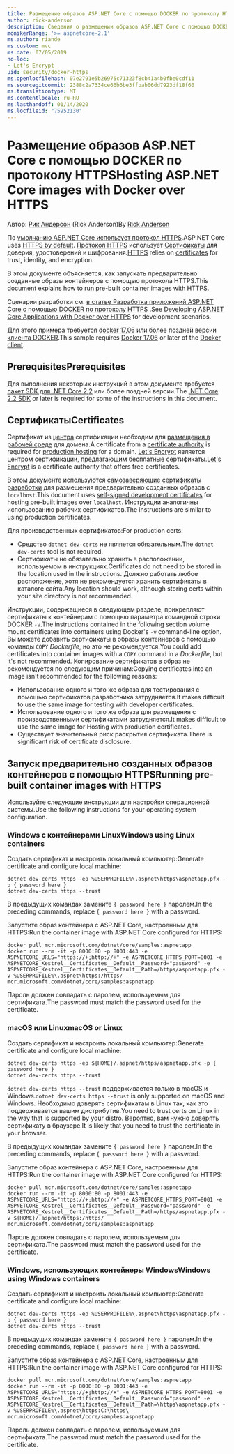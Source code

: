 ```yaml
---
title: Размещение образов ASP.NET Core с помощью DOCKER по протоколу HTTPS
author: rick-anderson
description: Сведения о размещении образов ASP.NET Core с помощью DOCKER по протоколу HTTPS
monikerRange: '>= aspnetcore-2.1'
ms.author: riande
ms.custom: mvc
ms.date: 07/05/2019
no-loc:
- Let's Encrypt
uid: security/docker-https
ms.openlocfilehash: 07e2791e5b26975c71323f8cb41a4b0fbe0cdf11
ms.sourcegitcommit: 2388c2a7334ce66b6be3ffbab06dd7923df18f60
ms.translationtype: MT
ms.contentlocale: ru-RU
ms.lasthandoff: 01/14/2020
ms.locfileid: "75952130"
---
```

# <a name="hosting-aspnet-core-images-with-docker-over-https"></a><span data-ttu-id="aef99-103">Размещение образов ASP.NET Core с помощью DOCKER по протоколу HTTPS</span><span class="sxs-lookup"><span data-stu-id="aef99-103">Hosting ASP.NET Core images with Docker over HTTPS</span></span>

<span data-ttu-id="aef99-104">Автор: [Рик Андерсон](https://twitter.com/RickAndMSFT) (Rick Anderson)</span><span class="sxs-lookup"><span data-stu-id="aef99-104">By [Rick Anderson](https://twitter.com/RickAndMSFT)</span></span>

<span data-ttu-id="aef99-105">По [умолчанию ASP.NET Core использует протокол HTTPS](/aspnet/core/security/enforcing-ssl).</span><span class="sxs-lookup"><span data-stu-id="aef99-105">ASP.NET Core uses [HTTPS by default](/aspnet/core/security/enforcing-ssl).</span></span> <span data-ttu-id="aef99-106">[Протокол HTTPS](https://en.wikipedia.org/wiki/HTTPS) использует [Сертификаты](https://en.wikipedia.org/wiki/Public_key_certificate) для доверия, удостоверений и шифрования.</span><span class="sxs-lookup"><span data-stu-id="aef99-106">[HTTPS](https://en.wikipedia.org/wiki/HTTPS) relies on [certificates](https://en.wikipedia.org/wiki/Public_key_certificate) for trust, identity, and encryption.</span></span>

<span data-ttu-id="aef99-107">В этом документе объясняется, как запускать предварительно созданные образы контейнеров с помощью протокола HTTPS.</span><span class="sxs-lookup"><span data-stu-id="aef99-107">This document explains how to run pre-built container images with HTTPS.</span></span>

<span data-ttu-id="aef99-108">Сценарии разработки см. [в статье Разработка приложений ASP.NET Core с помощью DOCKER по протоколу HTTPS](https://github.com/dotnet/dotnet-docker/blob/master/samples/aspnetapp/aspnetcore-docker-https-development.md) .</span><span class="sxs-lookup"><span data-stu-id="aef99-108">See [Developing ASP.NET Core Applications with Docker over HTTPS](https://github.com/dotnet/dotnet-docker/blob/master/samples/aspnetapp/aspnetcore-docker-https-development.md) for development scenarios.</span></span>

<span data-ttu-id="aef99-109">Для этого примера требуется [docker 17,06](https://docs.docker.com/release-notes/docker-ce) или более поздней версии [клиента DOCKER](https://www.docker.com/products/docker).</span><span class="sxs-lookup"><span data-stu-id="aef99-109">This sample requires [Docker 17.06](https://docs.docker.com/release-notes/docker-ce) or later of the [Docker client](https://www.docker.com/products/docker).</span></span>

## <a name="prerequisites"></a><span data-ttu-id="aef99-110">Prerequisites</span><span class="sxs-lookup"><span data-stu-id="aef99-110">Prerequisites</span></span>

<span data-ttu-id="aef99-111">Для выполнения некоторых инструкций в этом документе требуется [пакет SDK для .NET Core 2,2](https://www.microsoft.com/net/download) или более поздней версии.</span><span class="sxs-lookup"><span data-stu-id="aef99-111">The [.NET Core 2.2 SDK](https://www.microsoft.com/net/download) or later is required for some of the instructions in this document.</span></span>

## <a name="certificates"></a><span data-ttu-id="aef99-112">Сертификаты</span><span class="sxs-lookup"><span data-stu-id="aef99-112">Certificates</span></span>

<span data-ttu-id="aef99-113">Сертификат из [центра](https://wikipedia.org/wiki/Certificate_authority) сертификации необходим для [размещения в рабочей среде](https://blogs.msdn.microsoft.com/webdev/2017/11/29/configuring-https-in-asp-net-core-across-different-platforms/) для домена.</span><span class="sxs-lookup"><span data-stu-id="aef99-113">A certificate from a [certificate authority](https://wikipedia.org/wiki/Certificate_authority) is required for [production hosting](https://blogs.msdn.microsoft.com/webdev/2017/11/29/configuring-https-in-asp-net-core-across-different-platforms/) for a domain.</span></span> <span data-ttu-id="aef99-114">[Let's Encrypt](https://letsencrypt.org/) является центром сертификации, предлагающим бесплатные сертификаты.</span><span class="sxs-lookup"><span data-stu-id="aef99-114">[Let's Encrypt](https://letsencrypt.org/) is a certificate authority that offers free certificates.</span></span>

<span data-ttu-id="aef99-115">В этом документе используются [самозаверяющие сертификаты разработки](https://en.wikipedia.org/wiki/Self-signed_certificate) для размещения предварительно созданных образов с `localhost`.</span><span class="sxs-lookup"><span data-stu-id="aef99-115">This document uses [self-signed development certificates](https://en.wikipedia.org/wiki/Self-signed_certificate) for hosting pre-built images over `localhost`.</span></span> <span data-ttu-id="aef99-116">Инструкции аналогичны использованию рабочих сертификатов.</span><span class="sxs-lookup"><span data-stu-id="aef99-116">The instructions are similar to using production certificates.</span></span>

<span data-ttu-id="aef99-117">Для производственных сертификатов:</span><span class="sxs-lookup"><span data-stu-id="aef99-117">For production certs:</span></span>

* <span data-ttu-id="aef99-118">Средство `dotnet dev-certs` не является обязательным.</span><span class="sxs-lookup"><span data-stu-id="aef99-118">The `dotnet dev-certs` tool is not required.</span></span>
* <span data-ttu-id="aef99-119">Сертификаты не обязательно хранить в расположении, используемом в инструкциях.</span><span class="sxs-lookup"><span data-stu-id="aef99-119">Certificates do not need to be stored in the location used in the instructions.</span></span> <span data-ttu-id="aef99-120">Должно работать любое расположение, хотя не рекомендуется хранить сертификаты в каталоге сайта.</span><span class="sxs-lookup"><span data-stu-id="aef99-120">Any location should work, although storing certs within your site directory is not recommended.</span></span>

<span data-ttu-id="aef99-121">Инструкции, содержащиеся в следующем разделе, прикрепляют сертификаты к контейнерам с помощью параметра командной строки DOCKER `-v`.</span><span class="sxs-lookup"><span data-stu-id="aef99-121">The instructions contained in the following section volume mount certificates into containers using Docker's `-v` command-line option.</span></span> <span data-ttu-id="aef99-122">Вы можете добавить сертификаты в образы контейнеров с помощью команды `COPY` *Dockerfile*, но это не рекомендуется.</span><span class="sxs-lookup"><span data-stu-id="aef99-122">You could add certificates into container images with a `COPY` command in a *Dockerfile*, but it's not recommended.</span></span> <span data-ttu-id="aef99-123">Копирование сертификатов в образ не рекомендуется по следующим причинам:</span><span class="sxs-lookup"><span data-stu-id="aef99-123">Copying certificates into an image isn't recommended for the following reasons:</span></span>

* <span data-ttu-id="aef99-124">Использование одного и того же образа для тестирования с помощью сертификатов разработчика затрудняется.</span><span class="sxs-lookup"><span data-stu-id="aef99-124">It makes difficult to use the same image for testing with developer certificates.</span></span>
* <span data-ttu-id="aef99-125">Использование одного и того же образа для размещения с производственными сертификатами затрудняется.</span><span class="sxs-lookup"><span data-stu-id="aef99-125">It makes difficult to use the same image for Hosting with production certificates.</span></span>
* <span data-ttu-id="aef99-126">Существует значительный риск раскрытия сертификата.</span><span class="sxs-lookup"><span data-stu-id="aef99-126">There is significant risk of certificate disclosure.</span></span>

## <a name="running-pre-built-container-images-with-https"></a><span data-ttu-id="aef99-127">Запуск предварительно созданных образов контейнеров с помощью HTTPS</span><span class="sxs-lookup"><span data-stu-id="aef99-127">Running pre-built container images with HTTPS</span></span>

<span data-ttu-id="aef99-128">Используйте следующие инструкции для настройки операционной системы.</span><span class="sxs-lookup"><span data-stu-id="aef99-128">Use the following instructions for your operating system configuration.</span></span>

### <a name="windows-using-linux-containers"></a><span data-ttu-id="aef99-129">Windows с контейнерами Linux</span><span class="sxs-lookup"><span data-stu-id="aef99-129">Windows using Linux containers</span></span>

<span data-ttu-id="aef99-130">Создать сертификат и настроить локальный компьютер:</span><span class="sxs-lookup"><span data-stu-id="aef99-130">Generate certificate and configure local machine:</span></span>

```dotnetcli
dotnet dev-certs https -ep %USERPROFILE%\.aspnet\https\aspnetapp.pfx -p { password here }
dotnet dev-certs https --trust
```

<span data-ttu-id="aef99-131">В предыдущих командах замените `{ password here }` паролем.</span><span class="sxs-lookup"><span data-stu-id="aef99-131">In the preceding commands, replace `{ password here }` with a password.</span></span>

<span data-ttu-id="aef99-132">Запустите образ контейнера с ASP.NET Core, настроенным для HTTPS:</span><span class="sxs-lookup"><span data-stu-id="aef99-132">Run the container image with ASP.NET Core configured for HTTPS:</span></span>

```console
docker pull mcr.microsoft.com/dotnet/core/samples:aspnetapp
docker run --rm -it -p 8000:80 -p 8001:443 -e ASPNETCORE_URLS="https://+;http://+" -e ASPNETCORE_HTTPS_PORT=8001 -e ASPNETCORE_Kestrel__Certificates__Default__Password="password" -e ASPNETCORE_Kestrel__Certificates__Default__Path=/https/aspnetapp.pfx -v %USERPROFILE%\.aspnet\https:/https/ mcr.microsoft.com/dotnet/core/samples:aspnetapp
```

<span data-ttu-id="aef99-133">Пароль должен совпадать с паролем, используемым для сертификата.</span><span class="sxs-lookup"><span data-stu-id="aef99-133">The password must match the password used for the certificate.</span></span>

### <a name="macos-or-linux"></a><span data-ttu-id="aef99-134">macOS или Linux</span><span class="sxs-lookup"><span data-stu-id="aef99-134">macOS or Linux</span></span>

<span data-ttu-id="aef99-135">Создать сертификат и настроить локальный компьютер:</span><span class="sxs-lookup"><span data-stu-id="aef99-135">Generate certificate and configure local machine:</span></span>

```dotnetcli
dotnet dev-certs https -ep ${HOME}/.aspnet/https/aspnetapp.pfx -p { password here }
dotnet dev-certs https --trust
```

<span data-ttu-id="aef99-136">`dotnet dev-certs https --trust` поддерживается только в macOS и Windows.</span><span class="sxs-lookup"><span data-stu-id="aef99-136">`dotnet dev-certs https --trust` is only supported on macOS and Windows.</span></span> <span data-ttu-id="aef99-137">Необходимо доверять сертификатам в Linux так, как это поддерживается вашим дистрибутив.</span><span class="sxs-lookup"><span data-stu-id="aef99-137">You need to trust certs on Linux in the way that is supported by your distro.</span></span> <span data-ttu-id="aef99-138">Вероятно, вам нужно доверять сертификату в браузере.</span><span class="sxs-lookup"><span data-stu-id="aef99-138">It is likely that you need to trust the certificate in your browser.</span></span>

<span data-ttu-id="aef99-139">В предыдущих командах замените `{ password here }` паролем.</span><span class="sxs-lookup"><span data-stu-id="aef99-139">In the preceding commands, replace `{ password here }` with a password.</span></span>

<span data-ttu-id="aef99-140">Запустите образ контейнера с ASP.NET Core, настроенным для HTTPS:</span><span class="sxs-lookup"><span data-stu-id="aef99-140">Run the container image with ASP.NET Core configured for HTTPS:</span></span>

```console
docker pull mcr.microsoft.com/dotnet/core/samples:aspnetapp
docker run --rm -it -p 8000:80 -p 8001:443 -e ASPNETCORE_URLS="https://+;http://+" -e ASPNETCORE_HTTPS_PORT=8001 -e ASPNETCORE_Kestrel__Certificates__Default__Password="password" -e ASPNETCORE_Kestrel__Certificates__Default__Path=/https/aspnetapp.pfx -v ${HOME}/.aspnet/https:/https/ mcr.microsoft.com/dotnet/core/samples:aspnetapp
```

<span data-ttu-id="aef99-141">Пароль должен совпадать с паролем, используемым для сертификата.</span><span class="sxs-lookup"><span data-stu-id="aef99-141">The password must match the password used for the certificate.</span></span>

### <a name="windows-using-windows-containers"></a><span data-ttu-id="aef99-142">Windows, использующих контейнеры Windows</span><span class="sxs-lookup"><span data-stu-id="aef99-142">Windows using Windows containers</span></span>

<span data-ttu-id="aef99-143">Создать сертификат и настроить локальный компьютер:</span><span class="sxs-lookup"><span data-stu-id="aef99-143">Generate certificate and configure local machine:</span></span>

```dotnetcli
dotnet dev-certs https -ep %USERPROFILE%\.aspnet\https\aspnetapp.pfx -p { password here }
dotnet dev-certs https --trust
```

<span data-ttu-id="aef99-144">В предыдущих командах замените `{ password here }` паролем.</span><span class="sxs-lookup"><span data-stu-id="aef99-144">In the preceding commands, replace `{ password here }` with a password.</span></span>

<span data-ttu-id="aef99-145">Запустите образ контейнера с ASP.NET Core, настроенным для HTTPS:</span><span class="sxs-lookup"><span data-stu-id="aef99-145">Run the container image with ASP.NET Core configured for HTTPS:</span></span>

```console
docker pull mcr.microsoft.com/dotnet/core/samples:aspnetapp
docker run --rm -it -p 8000:80 -p 8001:443 -e ASPNETCORE_URLS="https://+;http://+" -e ASPNETCORE_HTTPS_PORT=8001 -e ASPNETCORE_Kestrel__Certificates__Default__Password="password" -e ASPNETCORE_Kestrel__Certificates__Default__Path=\https\aspnetapp.pfx -v %USERPROFILE%\.aspnet\https:C:\https\ mcr.microsoft.com/dotnet/core/samples:aspnetapp
```

<span data-ttu-id="aef99-146">Пароль должен совпадать с паролем, используемым для сертификата.</span><span class="sxs-lookup"><span data-stu-id="aef99-146">The password must match the password used for the certificate.</span></span>
